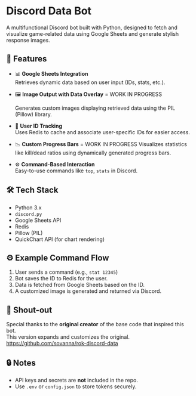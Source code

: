 # Discord Data Bot

A multifunctional Discord bot built with Python, designed to fetch and visualize game-related data using Google Sheets and generate stylish response images.

## 🚀 Features

- 📊 **Google Sheets Integration**  
  Retrieves dynamic data based on user input (IDs, stats, etc.).

- 🖼️ **Image Output with Data Overlay**  = WORK IN PROGRESS

  Generates custom images displaying retrieved data using the PIL (Pillow) library.

- 🧠 **User ID Tracking**  
  Uses Redis to cache and associate user-specific IDs for easier access.

- 📉 **Custom Progress Bars**  = WORK IN PROGRESS
  Visualizes statistics like kill/dead ratios using dynamically generated progress bars.

- ⚙️ **Command-Based Interaction**  
  Easy-to-use commands like `top`, `stats` in Discord.

## 🛠️ Tech Stack

- Python 3.x  
- `discord.py`  
- Google Sheets API  
- Redis  
- Pillow (PIL)  
- QuickChart API (for chart rendering)

## ⚙️ Example Command Flow

1. User sends a command (e.g., `stat 12345`)
2. Bot saves the ID to Redis for the user.
3. Data is fetched from Google Sheets based on the ID.
4. A customized image is generated and returned via Discord.

## 🙏 Shout-out

Special thanks to the **original creator** of the base code that inspired this bot.  
This version expands and customizes the original.
https://github.com/sovanna/rok-discord-data

## 🔒 Notes

- API keys and secrets are **not** included in the repo.
- Use `.env` or `config.json` to store tokens securely.
